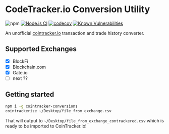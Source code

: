 # CodeTracker.io Conversion Utility

![npm](https://img.shields.io/npm/v/cointracker-conversions)
[![Node.js CI](https://github.com/geoffdutton/cointracker-conversions/actions/workflows/node.js.yml/badge.svg)](https://github.com/geoffdutton/cointracker-conversions/actions/workflows/node.js.yml)
[![codecov](https://codecov.io/gh/geoffdutton/cointracker-conversions/branch/main/graph/badge.svg?token=rlMwZAN5TP)](https://codecov.io/gh/geoffdutton/cointracker-conversions)
[![Known Vulnerabilities](https://snyk.io/test/github/geoffdutton/cointracker-conversions/badge.svg)](https://snyk.io/test/github/geoffdutton/cointracker-conversions)

An unofficial [cointracker.io](https://www.cointracker.io/) transaction and trade history converter.

## Supported Exchanges

- [x] BlockFi
- [x] Blockchain.com
- [x] Gate.io
- [ ] next ??

## Getting started

```bash
npm i -g cointracker-conversions
cointrackerize ~/Desktop/file_from_exchange.csv
```

That will output to `~/Desktop/file_from_exchange_contrackered.csv` which is ready to be imported to CoinTracker.io!
